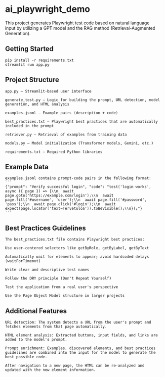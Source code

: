 # ai_playwright_demo

This project generates Playwright test code based on natural language input by utilizing a GPT model and the RAG method (Retrieval-Augmented Generation).

## Getting Started
```
pip install -r requirements.txt
streamlit run app.py
```

## Project Structure
    app.py — Streamlit-based user interface

    generate_test.py — Logic for building the prompt, URL detection, model generation, and HTML analysis

    examples.jsonl — Example pairs (description + code)

    best_practices.txt — Playwright best practices that are automatically included in the prompt

    retriever.py — Retrieval of examples from training data

    models.py — Model initialization (Transformer models, Gemini, etc.)

    requirements.txt — Required Python libraries

## Example Data
    examples.jsonl contains prompt-code pairs in the following format:
    ```
    {"prompt": "Verify successful login", "code": "test('login works', async ({ page }) => {\\n  await page.goto('https://example.com/login');\\n  await page.fill('#username', 'user');\\n  await page.fill('#password', 'pass');\\n  await page.click('#login');\\n  await expect(page.locator('text=Tervetuloa')).toBeVisible();\\n});"}
    ```

## Best Practices Guidelines
    The best_practices.txt file contains Playwright best practices:

    Use user-centered selectors like getByRole, getByLabel, getByText

    Automatically wait for elements to appear; avoid hardcoded delays (waitForTimeout)

    Write clear and descriptive test names

    Follow the DRY principle (Don't Repeat Yourself)

    Test the application from a real user's perspective

    Use the Page Object Model structure in larger projects



## Additional Features
    URL detection: The system detects a URL from the user's prompt and fetches elements from that page automatically.

    HTML element analysis: Extracted buttons, input fields, and links are added to the model's prompt.

    Prompt enrichment: Examples, discovered elements, and best practices guidelines are combined into the input for the model to generate the best possible code.

    After navigation to a new page, the HTML can be re-analyzed and updated with the new element information.
